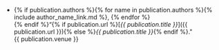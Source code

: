 * {% if publication.authors %}{% for name in publication.authors %}{% include author_name_link.md %}, {% endfor %}<br>{% endif %}“{% if publication.url %}[*{{ publication.title }}*]({{ publication.url }}){% else %}*{{ publication.title }}*{% endif %}."<br>{{ publication.venue }}